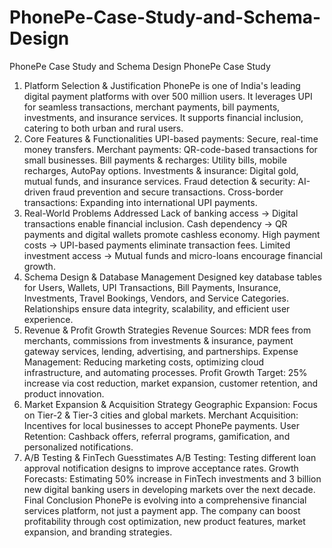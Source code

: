 # PhonePe-Case-Study-and-Schema-Design
PhonePe Case Study and Schema Design
PhonePe Case Study 
1. Platform Selection & Justification
PhonePe is one of India's leading digital payment platforms with over 500 million users.
It leverages UPI for seamless transactions, merchant payments, bill payments, investments, and insurance services.
It supports financial inclusion, catering to both urban and rural users.
2. Core Features & Functionalities
UPI-based payments: Secure, real-time money transfers.
Merchant payments: QR-code-based transactions for small businesses.
Bill payments & recharges: Utility bills, mobile recharges, AutoPay options.
Investments & insurance: Digital gold, mutual funds, and insurance services.
Fraud detection & security: AI-driven fraud prevention and secure transactions.
Cross-border transactions: Expanding into international UPI payments.
3. Real-World Problems Addressed
Lack of banking access → Digital transactions enable financial inclusion.
Cash dependency → QR payments and digital wallets promote cashless economy.
High payment costs → UPI-based payments eliminate transaction fees.
Limited investment access → Mutual funds and micro-loans encourage financial growth.
4. Schema Design & Database Management
Designed key database tables for Users, Wallets, UPI Transactions, Bill Payments, Insurance, Investments, Travel Bookings, Vendors, and Service Categories.
Relationships ensure data integrity, scalability, and efficient user experience.
5. Revenue & Profit Growth Strategies
Revenue Sources: MDR fees from merchants, commissions from investments & insurance, payment gateway services, lending, advertising, and partnerships.
Expense Management: Reducing marketing costs, optimizing cloud infrastructure, and automating processes.
Profit Growth Target: 25% increase via cost reduction, market expansion, customer retention, and product innovation.
6. Market Expansion & Acquisition Strategy
Geographic Expansion: Focus on Tier-2 & Tier-3 cities and global markets.
Merchant Acquisition: Incentives for local businesses to accept PhonePe payments.
User Retention: Cashback offers, referral programs, gamification, and personalized notifications.
7. A/B Testing & FinTech Guesstimates
A/B Testing: Testing different loan approval notification designs to improve acceptance rates.
Growth Forecasts: Estimating 50% increase in FinTech investments and 3 billion new digital banking users in developing markets over the next decade.
Final Conclusion
PhonePe is evolving into a comprehensive financial services platform, not just a payment app.
The company can boost profitability through cost optimization, new product features, market expansion, and branding strategies.
